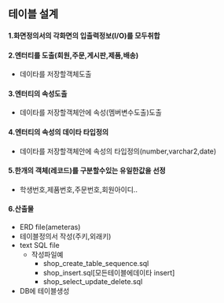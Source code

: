 ## 테이블 설계

#### 1.화면정의서의 각화면의 입출력정보(I/O)를 모두취합   
#### 2.엔터티를 도출(회원,주문,게시판,제품,배송)   
  - 데이타를 저장할객체도출   
#### 3.엔터티의 속성도출   
  - 데이타를 저장할객체안에 속성(멤버변수도출)도출   
#### 4.엔터티의 속성의 데이타 타입정의   
  - 데이타를 저장할객체안에 속성의 타입정의(number,varchar2,date)  
#### 5.한개의 객체(레코드)를 구분할수있는 유일한값을 선정   
  - 학생번호,제품번호,주문번호,회원아이디..
#### 6.산출물
  - ERD file(ameteras)
  - 테이블정의서 작성(주키,외래키)
  - text SQL file   
     - 작성파일예   
        - shop_create_table_sequence.sql   
        - shop_insert.sql[모든테이블에데이타 insert]   
        - shop_select_update_delete.sql   
   - DB에 테이블생성 
